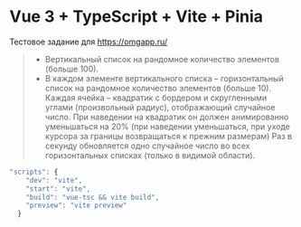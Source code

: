 # Vue 3 + TypeScript + Vite + Pinia

Тестовое задание для https://omgapp.ru/

> - Вертикальный список на рандомное количество элементов (больше 100).
> - В каждом элементе вертикального списка – горизонтальный список на рандомное количество элементов (больше 10). Каждая ячейка – квадратик с бордером и скругленными углами (произвольный радиус), отображающий случайное число. При наведении на квадратик он должен анимированно уменьшаться на 20% (при наведении уменьшаться, при уходе курсора за границы возвращаться к прежним размерам)
>   Раз в секунду обновляется одно случайное число во всех горизонтальных списках (только в видимой области).

```js
"scripts": {
    "dev": "vite",
    "start": "vite",
    "build": "vue-tsc && vite build",
    "preview": "vite preview"
  }
```
